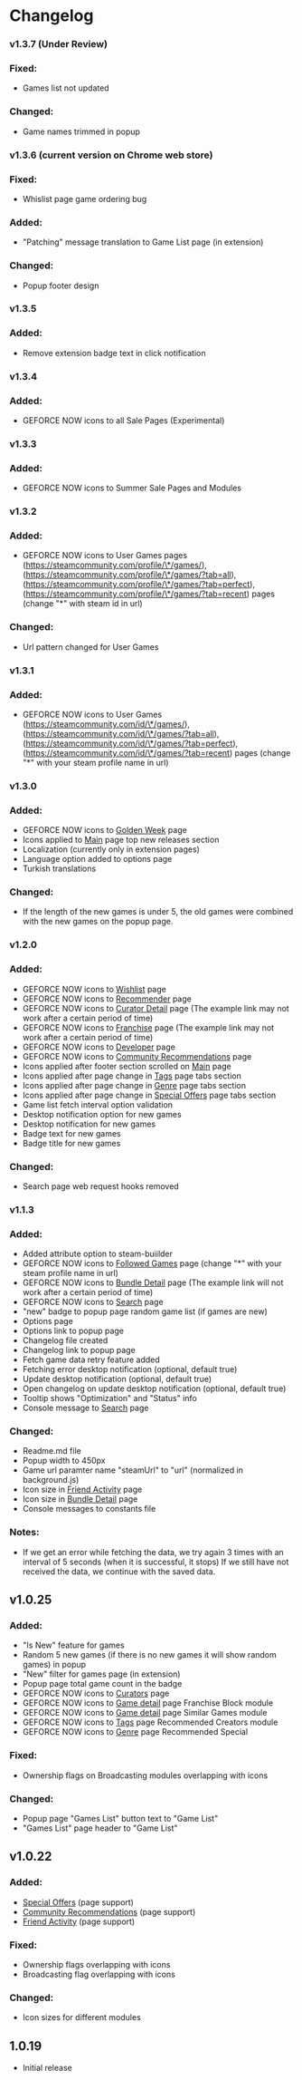 # Changelog

### v1.3.7 (Under Review)

### Fixed:

- Games list not updated

### Changed:

- Game names trimmed in popup

### v1.3.6 (current version on Chrome web store)

### Fixed:

- Whislist page game ordering bug

### Added:

- "Patching" message translation to Game List page (in extension)

### Changed:

- Popup footer design

### v1.3.5

### Added:

- Remove extension badge text in click notification

### v1.3.4

### Added:

- GEFORCE NOW icons to all Sale Pages (Experimental)

### v1.3.3

### Added:

- GEFORCE NOW icons to Summer Sale Pages and Modules

### v1.3.2

### Added:

- GEFORCE NOW icons to User Games pages (https://steamcommunity.com/profile/\*/games/), (https://steamcommunity.com/profile/\*/games/?tab=all), (https://steamcommunity.com/profile/\*/games/?tab=perfect), (https://steamcommunity.com/profile/\*/games/?tab=recent) pages (change "\*" with steam id in url)

### Changed:

- Url pattern changed for User Games

### v1.3.1

### Added:

- GEFORCE NOW icons to User Games (https://steamcommunity.com/id/\*/games/), (https://steamcommunity.com/id/\*/games/?tab=all), (https://steamcommunity.com/id/\*/games/?tab=perfect), (https://steamcommunity.com/id/\*/games/?tab=recent) pages (change "\*" with your steam profile name in url)

### v1.3.0

### Added:

- GEFORCE NOW icons to [Golden Week](https://store.steampowered.com/sale/goldenweek) page
- Icons applied to [Main](https://store.steampowered.com/) page top new releases section
- Localization (currently only in extension pages)
- Language option added to options page
- Turkish translations

### Changed:

- If the length of the new games is under 5, the old games were combined with the new games on the popup page.

### v1.2.0

### Added:

- GEFORCE NOW icons to [Wishlist](https://store.steampowered.com/wishlist/profiles) page
- GEFORCE NOW icons to [Recommender](https://store.steampowered.com/recommender) page
- GEFORCE NOW icons to [Curator Detail](https://store.steampowered.com/curator/1370293-Cynical-Brit-Gaming/) page (The example link may not work after a certain period of time)
- GEFORCE NOW icons to [Franchise](https://store.steampowered.com/franchise/allingames/) page (The example link may not work after a certain period of time)
- GEFORCE NOW icons to [Developer](https://store.steampowered.com/developer/valve) page
- GEFORCE NOW icons to [Community Recommendations](https://store.steampowered.com/communityrecommendations/) page
- Icons applied after footer section scrolled on [Main](https://store.steampowered.com/) page
- Icons applied after page change in [Tags](https://store.steampowered.com/tags/en/Competitive) page tabs section
- Icons applied after page change in [Genre](https://store.steampowered.com/genre/Free%20to%20Play/) page tabs section
- Icons applied after page change in [Special Offers](https://store.steampowered.com/specials) page tabs section
- Game list fetch interval option validation
- Desktop notification option for new games
- Desktop notification for new games
- Badge text for new games
- Badge title for new games

### Changed:

- Search page web request hooks removed

### v1.1.3

### Added:

- Added attribute option to steam-buiilder
- GEFORCE NOW icons to [Followed Games](https://steamcommunity.com/id/*/followedgames) page (change "\*" with your steam profile name in url)
- GEFORCE NOW icons to [Bundle Detail](https://store.steampowered.com/bundle/4995/EVERSPACE__Ultimate_Edition/) page (The example link will not work after a certain period of time)
- GEFORCE NOW icons to [Search](https://store.steampowered.com/search) page
- "new" badge to popup page random game list (if games are new)
- Options page
- Options link to popup page
- Changelog file created
- Changelog link to popup page
- Fetch game data retry feature added
- Fetching error desktop notification (optional, default true)
- Update desktop notification (optional, default true)
- Open changelog on update desktop notification (optional, default true)
- Tooltip shows "Optimization" and "Status" info
- Console message to [Search](https://store.steampowered.com/search) page

### Changed:

- Readme.md file
- Popup width to 450px
- Game url paramter name "steamUrl" to "url" (normalized in background.js)
- Icon size in [Friend Activity](https://store.steampowered.com/recommended/friendactivity/) page
- Icon size in [Bundle Detail](https://store.steampowered.com/bundle/4995/EVERSPACE__Ultimate_Edition/) page
- Console messages to constants file

### Notes:

- If we get an error while fetching the data, we try again 3 times with an interval of 5 seconds (when it is successful, it stops) If we still have not received the data, we continue with the saved data.

## v1.0.25

### Added:

- "Is New" feature for games
- Random 5 new games (if there is no new games it will show random games) in popup
- "New" filter for games page (in extension)
- Popup page total game count in the badge
- GEFORCE NOW icons to [Curators](https://store.steampowered.com/curators/) page
- GEFORCE NOW icons to [Game detail](https://store.steampowered.com/app/1139900/Ghostrunner/) page Franchise Block module
- GEFORCE NOW icons to [Game detail](https://store.steampowered.com/app/1139900/Ghostrunner/) page Similar Games module
- GEFORCE NOW icons to [Tags](https://store.steampowered.com/tags/en/Competitive) page Recommended Creators module
- GEFORCE NOW icons to [Genre](https://store.steampowered.com/genre/Free%20to%20Play/) page Recommended Special

### Fixed:

- Ownership flags on Broadcasting modules overlapping with icons

### Changed:

- Popup page "Games List" button text to "Game List"
- "Games List" page header to "Game List"

## v1.0.22

### Added:

- [Special Offers](https://store.steampowered.com/specials) (page support)
- [Community Recommendations](https://store.steampowered.com/communityrecommendations/) (page support)
- [Friend Activity](https://store.steampowered.com/recommended/friendactivity/) (page support)

### Fixed:

- Ownership flags overlapping with icons
- Broadcasting flag overlapping with icons

### Changed:

- Icon sizes for different modules

## 1.0.19

- Initial release
